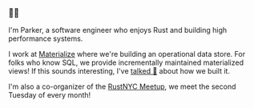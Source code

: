 ### 🚙👋

I'm Parker, a software engineer who enjoys Rust and building high performance systems.


I work at [Materialize](https://materialize.com/) where we're building an operational data store.
For folks who know SQL, we provide incrementally maintained materialized views! If this sounds interesting,
I've [talked 🎥](https://www.youtube.com/watch?v=DAtAA6BE0YE) about how we built it.

I'm also a co-organizer of the [RustNYC Meetup](https://www.meetup.com/rust-nyc/), we meet the second Tuesday of every month!
